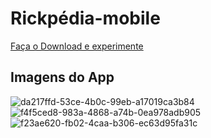 # Rickpédia-mobile
<a href="https://expo.dev/artifacts/eas/ufnFiQMTXsHQXx7pzVm3KW.apk">Faça o Download e experimente</a>

## Imagens do App

![da217ffd-53ce-4b0c-99eb-a17019ca3b84](https://user-images.githubusercontent.com/58434465/196979453-5731a94a-51d6-4304-85de-86de155189ef.jpg)
![f4f5ced8-983a-4868-a74b-0ea978adb905](https://user-images.githubusercontent.com/58434465/196979877-b2e685d5-8cb7-479a-acd9-de20947f318f.jpg)
![f23ae620-fb02-4caa-b306-ec63d95fa31c](https://user-images.githubusercontent.com/58434465/196980197-2e7b9ead-f130-4fa9-8969-5b88accea7e5.jpg)
